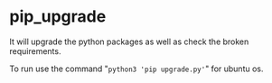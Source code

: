 # pip_upgrade
It will upgrade the python packages as well as check the broken requirements.

To run use the command "```python3 'pip upgrade.py'```" for ubuntu os.
